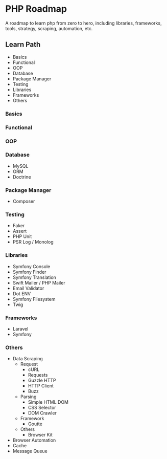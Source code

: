 # PHP Roadmap

A roadmap to learn php from zero to hero, including libraries, frameworks, tools, strategy, scraping, automation, etc.

## Learn Path

- Basics
- Functional
- OOP
- Database
- Package Manager
- Testing
- Libraries
- Frameworks
- Others

### Basics

### Functional

### OOP

### Database
- MySQL
- ORM
- Doctrine

### Package Manager
- Composer

### Testing
- Faker
- Assert
- PHP Unit
- PSR Log / Monolog

### Libraries
- Symfony Console
- Symfony Finder
- Symfony Translation
- Swift Mailer / PHP Mailer
- Email Validator
- Dot ENV
- Symfony Filesystem
- Twig

### Frameworks
- Laravel
- Symfony

### Others
- Data Scraping
    - Request
        - cURL
        - Requests
        - Guzzle HTTP
        - HTTP Client
        - Buzz
    - Parsing
        - Simple HTML DOM
        - CSS Selector
        - DOM Crawler
    - Framework
        - Goutte
    - Others
        - Browser Kit
- Browser Automation
- Cache
- Message Queue